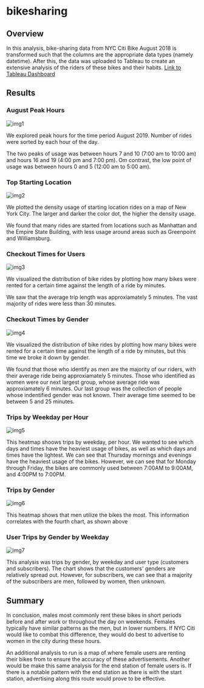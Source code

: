 # bikesharing

## Overview


In this analysis, bike-sharing data from NYC Citi Bike August 2018 is transformed such that the columns are the appropriate data types (namely datetime). After this, the data was uploaded to Tableau to create an extensive analysis of the riders of these bikes and their habits.
[Link to Tableau Dashboard](https://public.tableau.com/app/profile/rebecca.palmer4103/viz/NYCCitiBikeDataVisualization_16687350623240/NYCCitiBikeDataVisualization)

## Results

### August Peak Hours
![img1](https://github.com/bikachuuuuuu/bikesharing/blob/main/resources/augustpeakhours.JPG?raw=true)

We explored peak hours for the time period August 2019. Number of rides were sorted by each hour of the day.

The two peaks of usage was between hours 7 and 10 (7:00 am to 10:00 am) and hours 16 and 19 (4:00 pm and 7:00 pm).
Om contrast, the low point of usage was between hours 0 and 5 (12:00 am to 5:00 am).

### Top Starting Location
![img2](https://github.com/bikachuuuuuu/bikesharing/blob/main/resources/topstartinglocation.JPG?raw=true)

We plotted the density usage of starting location rides on a map of New York City. The larger and darker the color dot, the higher the density usage.

We found that many rides are started from locations such as Manhattan and the Empire State Building, with less usage around areas such as Greenpoint and Williamsburg.

### Checkout Times for Users
![img3](https://github.com/bikachuuuuuu/bikesharing/blob/main/resources/checkouttimesforusers.JPG?raw=true)

We visualized the distribution of bike rides by plotting how many bikes were rented for a certain time against the length of a ride by minutes.

We saw that the average trip length was approxiamately 5 minutes. The vast majority of rides were less than 30 minutes.

### Checkout Times by Gender
![img4](https://github.com/bikachuuuuuu/bikesharing/blob/main/resources/checkouttimesbygender.JPG?raw=true)

We visualized the distribution of bike rides by plotting how many bikes were rented for a certain time against the length of a ride by minutes, but this time we broke it down by gender. 

We found that those who identify as men are the majority of our riders, with their average ride being approxiamately 5 minutes.
Those who identified as women were our next largest group, whose average ride was approxiamately 6 minutes.
Our last group was the collection of people whose indentified gender was not known. Their average time seemed to be between 5 and 25 minutes.

### Trips by Weekday per Hour
![img5](https://github.com/bikachuuuuuu/bikesharing/blob/main/resources/tripsbyweekdayperhour.JPG?raw=true)

This heatmap shoows trips by weekday, per hour. We wanted to see which days and times have the heaviest usage of bikes, as well as which days and times have the lightest.
We can see that Thursday mornings and evenings have the heaviest usage of the bikes. However, we can see that for Monday through Friday, the bikes are commonly used between 7:00AM to 9:00AM, and 4:00PM to 7:00PM.

### Trips by Gender 
![img6](https://github.com/bikachuuuuuu/bikesharing/blob/main/resources/tripsbygender.JPG?raw=true)

This heatmap shows that men utilize the bikes the most. This information correlates with the fourth chart, as shown above

### User Trips by Gender by Weekday
![img7](https://github.com/bikachuuuuuu/bikesharing/blob/main/resources/usertripsbygender.JPG?raw=true)

This analysis was trips by gender, by weekday and user type (customers and subscribers). The chart shows that the customers' genders are relatively spread out. However, for subscribers, we can see that a majority of the subscribers are men, followed by women, then unknown.

## Summary

In conclusion, males most commonly rent these bikes in short periods before and after work or throughout the day on weekends. Females typically have similar patterns as the men, but in lower numbers. If NYC Citi would like to combat this difference, they would do best to advertise to women in the city during these hours.

An additional analysis to run is a map of where female users are renting their bikes from to ensure the accuracy of these advertisements.
Another would be make this same analysis for the end station of female users is. If there is a notable pattern with the end station as there is with the start station, advertising along this route would prove to be effective.
